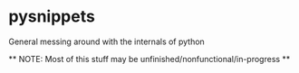 # pysnippets
General messing around with the internals of python

** NOTE: Most of this stuff may be unfinished/nonfunctional/in-progress **
